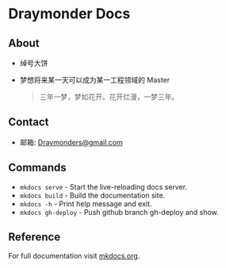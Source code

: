 # Draymonder Docs

## About

- 绰号大饼
- 梦想将来某一天可以成为某一工程领域的 Master

    > 三年一梦，梦如花开。花开烂漫，一梦三年。

## Contact

- 邮箱: Draymonders@gmail.com

## Commands

* `mkdocs serve` - Start the live-reloading docs server.
* `mkdocs build` - Build the documentation site.
* `mkdocs -h` - Print help message and exit.
* `mkdocs gh-deploy` - Push github branch gh-deploy and show.

## Reference

For full documentation visit [mkdocs.org](https://www.mkdocs.org).